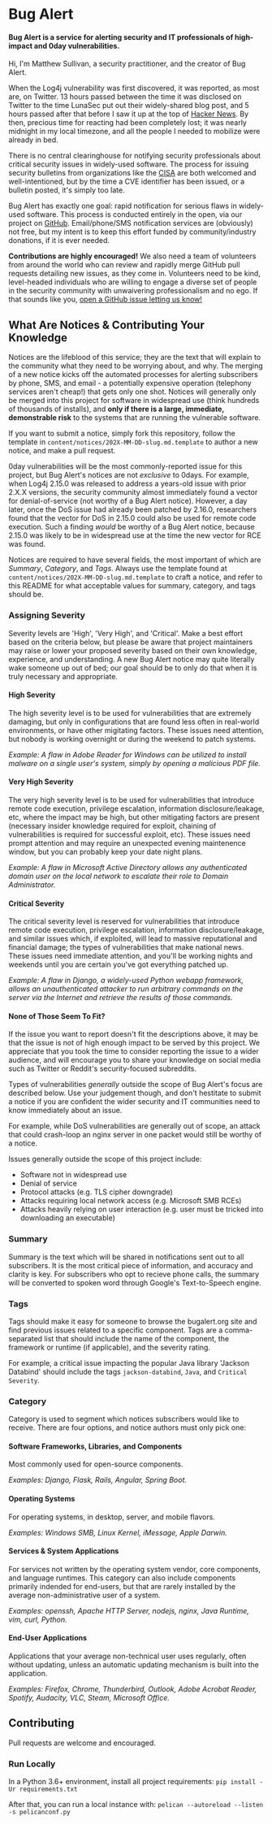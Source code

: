 # Bug Alert

#### Bug Alert is a service for alerting security and IT professionals of high-impact and 0day vulnerabilities.
Hi, I'm Matthew Sullivan, a security practitioner, and the creator of Bug Alert.

When the Log4j vulnerability was first discovered, it was reported, as most are, on Twitter.
13 hours passed between the time it was disclosed on Twitter to the time LunaSec put out their
widely-shared blog post, and 5 hours passed after that before I saw it up at the top of
[Hacker News](https://news.ycombinator.com). By then, precious time for reacting had been completely
lost; it was nearly midnight in my local timezone, and all the people I needed to mobilize were already in bed.

There is no central clearinghouse for notifying security professionals about critical security issues in
widely-used software. The process for issuing security bulletins from organizations like the
[CISA](https://www.cisa.gov/) are both welcomed and well-intentioned, but by the time a CVE
identifier has been issued, or a bulletin posted, it's simply too late.

Bug Alert has exactly one goal: rapid notification for serious flaws in widely-used software. This process
is conducted entirely in the open, via our project on [GitHub](https://github.com/sullivanmatt/bugalert).
Email/phone/SMS notification services are (obviously) not free, but my intent is to keep this effort
funded by community/industry donations, if it is ever needed.

**Contributions are highly encouraged!** We also need a team of volunteers from around the world who can review
and rapidly merge GitHub pull requests detailing new issues, as they come in. Volunteers need to be kind, level-headed
individuals who are willing to engage a diverse set of people in the security community with unwaivering professionalism
and no ego. If that sounds like you, [open a GitHub issue letting us know!](https://github.com/sullivanmatt/bugalert/issues/new?labels=personnel&title=I+would+like+to+volunteer!&body=Tell+us+about+yourself.+We+want+to+ensure+volunteers+have+relevant+security+expertise,+so+please+include+information+and/or+links+related+to+your+skillset+or+past+projects.)

## What Are Notices & Contributing Your Knowledge
Notices are the lifeblood of this service; they are the text that will explain to the community
what they need to be worrying about, and why. The merging of a new notice kicks off the automated processes
for alerting subscribers by phone, SMS, and email - a potentially expensive operation (telephony
services aren't cheap!) that gets only one shot. Notices will generally only be merged into this project
for software in widespread use (think hundreds of thousands of installs), and **only if there is a
large, immediate, demonstrable risk** to the systems that are running the vulnerable software.

If you want to submit a notice, simply fork this repository, follow the template in
`content/notices/202X-MM-DD-slug.md.template` to author a new notice, and make a pull request.

0day vulnerabilities will be the most commonly-reported issue for this project, but Bug Alert's
notices are not *exclusive* to 0days. For example, when Log4j 2.15.0 was released to address a years-old
issue with prior 2.X.X versions, the security community almost immediately found a vector for denial-of-service
(not worthy of a Bug Alert notice). However, a day later, once the DoS issue had already been patched
by 2.16.0, researchers found that the vector for DoS in 2.15.0 could also be used for remote code execution.
Such a finding *would* be worthy of a Bug Alert notice, because 2.15.0 was likely to be in widespread use
at the time the new vector for RCE was found.

Notices are required to have several fields, the most important of which are *Summary*, *Category*,
and *Tags*. Always use the template found at `content/notices/202X-MM-DD-slug.md.template` to craft a
notice, and refer to this README for what acceptable values for summary, category, and tags should be.

### Assigning Severity
Severity levels are 'High', 'Very High', and 'Critical'. Make a best effort based on the criteria
below, but please be aware that project maintainers may raise or lower your proposed severity based
on their own knowledge, experience, and understanding. A new Bug Alert notice may quite literally
wake someone up out of bed; our goal should be to only do that when it is truly necessary and appropriate.

#### High Severity
The high severity level is to be used for vulnerabilities that are extremely damaging, but
only in configurations that are found less often in real-world environments, or have other migitating factors.
These issues need attention, but nobody is working overnight or during the weekend to patch systems.

_Example: A flaw in Adobe Reader for Windows can be utilized to install malware on a single user's
system, simply by opening a malicious PDF file._

#### Very High Severity
The very high severity level is to be used for vulnerabilities that introduce remote code execution,
privilege escalation, information disclosure/leakage, etc, where the impact may be high, but
other mitigating factors are present (necessary insider knowledge required for exploit, chaining
of vulnerabilities is required for successful exploit, etc). These issues need prompt attention
and may require an unexpected evening maintenence window, but you can probably keep your date night
plans.

_Example: A flaw in Microsoft Active Directory allows any authenticated domain user on the local
network to escalate their role to Domain Administrator._

#### Critical Severity
The critical severity level is reserved for vulnerabilities that introduce remote code execution,
privilege escalation, information disclosure/leakage, and similar issues which, if exploited,
will lead to massive reputational and financial damage; the types of vulnerabilities that
make national news. These issues need immediate attention, and you'll be working nights and
weekends until you are certain you've got everything patched up.

_Example: A flaw in Django, a widely-used Python webapp framework, allows an unauthenticated attacker
to run arbitrary commands on the server via the Internet and retrieve the results of those commands._

#### None of Those Seem To Fit?
If the issue you want to report doesn't fit the descriptions above, it may be that the issue
is not of high enough impact to be served by this project. We appreciate that you took the time
to consider reporting the issue to a wider audience, and will encourage you to share your
knowledge on social media such as Twitter or Reddit's security-focused subreddits.

Types of vulnerabilities *generally* outside the scope of Bug Alert's focus are described below.
Use your judgement though, and don't hestitate to submit a notice if you are confident the wider
security and IT communities need to know immediately about an issue.

For example, while DoS vulnerabilities are generally out of scope, an attack that could
crash-loop an nginx server in one packet would still be worthy of a notice.

Issues generally outside the scope of this project include:

* Software not in widespread use
* Denial of service
* Protocol attacks (e.g. TLS cipher downgrade)
* Attacks requiring local network access (e.g. Microsoft SMB RCEs)
* Attacks heavily relying on user interaction (e.g. user must be tricked into downloading an executable)

### Summary
Summary is the text which will be shared in notifications sent out to all subscribers.  It is
the most critical piece of information, and accuracy and clarity is key. For subscribers
who opt to recieve phone calls, the summary will be converted to spoken word through Google's
Text-to-Speech engine.

### Tags
Tags should make it easy for someone to browse the bugalert.org site and find previous issues
related to a specific component. Tags are a comma-separated list that should include the name
of the component, the framework or runtime (if applicable), and the severity rating.

For example, a critical issue impacting the popular Java library 'Jackson Databind' should
include the tags `jackson-databind`, `Java`, and `Critical Severity`. 

### Category
Category is used to segment which notices subscribers would like to receive. There are four
options, and notice authors must only pick one:

#### Software Frameworks, Libraries, and Components
Most commonly used for open-source components.

_Examples: Django, Flask, Rails, Angular, Spring Boot._

#### Operating Systems
For operating systems, in desktop, server, and mobile flavors.

_Examples: Windows SMB, Linux Kernel, iMessage, Apple Darwin._

#### Services & System Applications
For services not written by the operating system vendor, core components,
and language runtimes. This category can also include components primarily
indended for end-users, but that are rarely installed by the average
non-administrative user of a system.

_Examples: openssh, Apache HTTP Server, nodejs, nginx, Java Runtime, vim, curl, Python._

#### End-User Applications
Applications that your average non-technical user uses regularly, often without
updating, unless an automatic updating mechanism is built into the application.

_Examples: Firefox, Chrome, Thunderbird, Outlook, Adobe Acrobat Reader, Spotify,
Audacity, VLC, Steam, Microsoft Office._

## Contributing
Pull requests are welcome and encouraged.

### Run Locally
In a Python 3.6+ environment, install all project requirements:
`pip install -Ur requirements.txt`

After that, you can run a local instance with:
`pelican --autoreload --listen -s pelicanconf.py`
